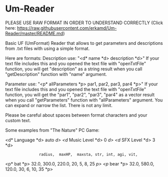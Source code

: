 # Um-Reader

PLEASE USE RAW FORMAT IN ORDER TO UNDERSTAND CORRECTLY (Click here: https://raw.githubusercontent.com/erkamd/Um-Reader/master/README.md)

Basic UF (UmFormat) Reader that allows to get parameters and descriptions from .txt files with using a simple format.

Here are formats:
Description use: 
"<d* name *d> description *d>" If your text file includes this and you opened the text file with "openTxtFile" function, you will get "description" as a string result when you call "getDescription" function with "name" argument.

Parameter use: 
"<p* allParameters *p> par1, par2, par3, par4 *p>" If your text file includes this and you opened the text file with "openTxtFile" function, you will get the "par1", "par2", "par3", "par4" as a vector<string> result when you call "getParameters" function with "allParameters" argument. You can expand or narrow the list. There is not any limit.

Please be careful about spaces between format characters and your custom text.

Some examples from "The Nature" PC Game:

<d* Language *d> auto *d>
<d* Music Level *d> 0 *d>
<d* SFX Level *d> 3 *d>

                   radius,  maxHP,  maxsta, str, int, agi, vit, 
<p* bat *p>          32.0,  300.0,   220.0,  20,   5,   8,  25 *p>
<p* bear *p>         32.0,  580.0,   120.0,  30,   6,  10,  35 *p>


